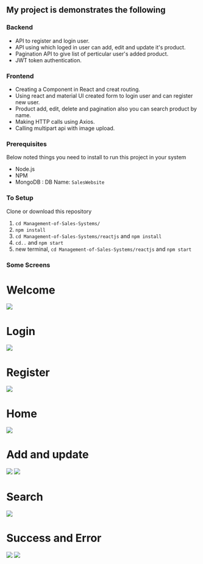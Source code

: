 ## My project is demonstrates the following
### Backend
  - API to register and login user.
  - API using which loged in user can add, edit and update it's product.
  - Pagination API to give list of perticular user's added product.
  - JWT token authentication.
### Frontend
  - Creating a Component in React and creat routing.
  - Using react and material UI created form to login user and can register new user.
  - Product add, edit, delete and pagination also you can search product by name.
  - Making HTTP calls using Axios.
  - Calling multipart api with image upload.

### Prerequisites
Below noted things you need to install to run this project in your system
  - Node.js
  - NPM
  - MongoDB : DB Name: `SalesWebsite`

### To Setup
Clone or download this repository
1. `cd Management-of-Sales-Systems/ `
2. `npm install`
3. `cd Management-of-Sales-Systems/reactjs` and `npm install`
4. `cd..` and `npm start`
5. new terminal, `cd Management-of-Sales-Systems/reactjs` and `npm start`

### Some Screens
# Welcome 

![](img_git/welcome.png)

# Login

![](img_git/login.png)

# Register

![](img_git/register.png)

# Home

![](img_git/home.png)

# Add and update 

![](img_git/add.png) ![](img_git/update.png)

# Search

![](img_git/search.png)

# Success and Error

![](img_git/delete.png) ![](img_git/err1.png)
